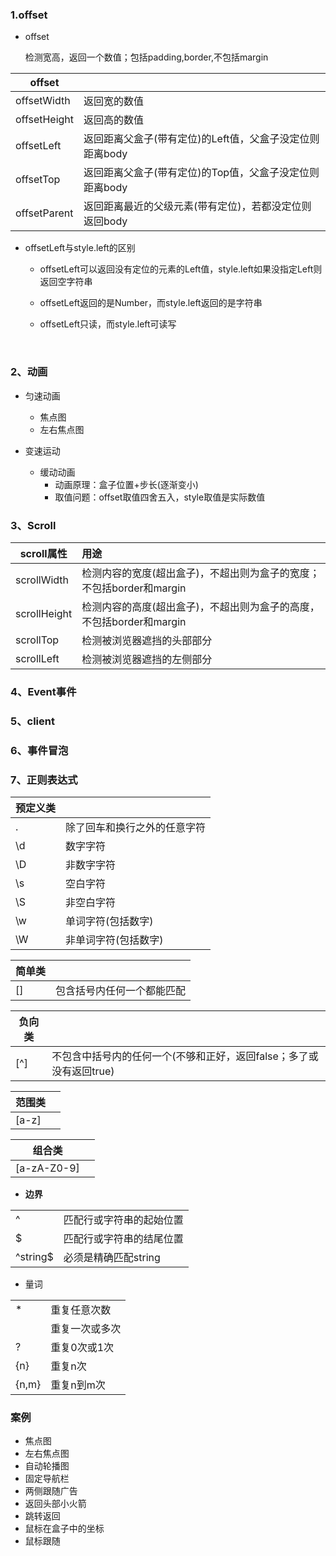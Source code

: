 ### 1.offset

* offset

  检测宽高，返回一个数值；包括padding,border,不包括margin

| offset       |                                   |
| ------------ | --------------------------------- |
| offsetWidth  | 返回宽的数值                            |
| offsetHeight | 返回高的数值                            |
| offsetLeft   | 返回距离父盒子(带有定位)的Left值，父盒子没定位则距离body |
| offsetTop    | 返回距离父盒子(带有定位)的Top值，父盒子没定位则距离body  |
| offsetParent | 返回距离最近的父级元素(带有定位)，若都没定位则返回body    |

* offsetLeft与style.left的区别 

  * offsetLeft可以返回没有定位的元素的Left值，style.left如果没指定Left则返回空字符串

  * offsetLeft返回的是Number，而style.left返回的是字符串

  * offsetLeft只读，而style.left可读写

    ​

### 2、动画

* 匀速动画


  * 焦点图
  * 左右焦点图
* 变速运动
  * 缓动动画
    * 动画原理：盒子位置+步长(逐渐变小)
    * 取值问题：offset取值四舍五入，style取值是实际数值



### 3、Scroll

| scroll属性     | 用途                                       |
| ------------ | :--------------------------------------- |
| scrollWidth  | 检测内容的宽度(超出盒子)，不超出则为盒子的宽度；不包括border和margin |
| scrollHeight | 检测内容的高度(超出盒子)，不超出则为盒子的高度，不包括border和margin |
| scrollTop    | 检测被浏览器遮挡的头部部分                            |
| scrollLeft   | 检测被浏览器遮挡的左侧部分                            |



### 4、Event事件



### 5、client



### 6、事件冒泡

 

### 7、正则表达式

| 预定义类 |                |
| ---- | -------------- |
| .    | 除了回车和换行之外的任意字符 |
| \d   | 数字字符           |
| \D   | 非数字字符          |
| \s   | 空白字符           |
| \S   | 非空白字符          |
| \w   | 单词字符(包括数字)     |
| \W   | 非单词字符(包括数字)    |

| 简单类  |               |
| ---- | ------------- |
| []   | 包含括号内任何一个都能匹配 |

| 负向类  |                                         |
| ---- | --------------------------------------- |
| [^]  | 不包含中括号内的任何一个(不够和正好，返回false；多了或没有返回true) |

| 范围类   |      |
| ----- | ---- |
| [a-z] |      |

| 组合类         |      |
| ----------- | ---- |
| [a-zA-Z0-9] |      |

* **边界**

|          |               |
| -------- | ------------- |
| ^        | 匹配行或字符串的起始位置  |
| $        | 匹配行或字符串的结尾位置  |
| ^string$ | 必须是精确匹配string |

* 量词

|       |         |
| ----- | ------- |
| *     | 重复任意次数  |
|       | 重复一次或多次 |
| ?     | 重复0次或1次 |
| {n}   | 重复n次    |
| {n,m} | 重复n到m次  |



### 案例

* 焦点图
* 左右焦点图
* 自动轮播图
* 固定导航栏
* 两侧跟随广告
* 返回头部小火箭
* 跳转返回
* 鼠标在盒子中的坐标
* 鼠标跟随


